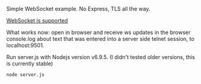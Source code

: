Simple WebSocket example. No Express, TLS all the way.

[WebSocket is supported](https://tools.ietf.org/html/rfc6455)

What works now: open in browser and receive ws updates in the browser console.log about text that was entered into a server side telnet session, to localhost:9501.

Run server.js with Nodejs version v6.9.5. (I didn't tested older versions, this is currently stable)

```bash
node server.js
```
